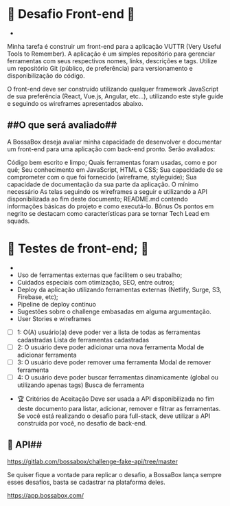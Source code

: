 # :checkered_flag: Desafio Front-end :checkered_flag: # 
-
Minha tarefa é construir um front-end para a aplicação VUTTR (Very Useful Tools to Remember). A aplicação é um simples repositório para gerenciar ferramentas com seus respectivos nomes, links, descrições e tags. Utilize um repositório Git (público, de preferência) para versionamento e disponibilização do código.

O front-end deve ser construído utilizando qualquer framework JavaScript de sua preferência (React, Vue.js, Angular, etc...), utilizando este style guide e seguindo os wireframes apresentados abaixo.



##O que será avaliado##
-
A BossaBox deseja avaliar minha capacidade de desenvolver e documentar um front-end para uma aplicação com back-end pronto. Serão avaliados:

Código bem escrito e limpo;
Quais ferramentas foram usadas, como e por quê;
Seu conhecimento em JavaScript, HTML e CSS;
Sua capacidade de se comprometer com o que foi fornecido (wireframe, styleguide);
Sua capacidade de documentação da sua parte da aplicação.
O mínimo necessário
As telas seguindo os wireframes a seguir e utilizando a API disponibilizada ao fim deste documento;
README.md contendo informações básicas do projeto e como executá-lo.
Bônus
Os pontos em negrito se destacam como características para se tornar Tech Lead em squads.

# :construction: Testes de front-end; :construction: #
-
- Uso de ferramentas externas que facilitem o seu trabalho;
- Cuidados especiais com otimização, SEO, entre outros;
- Deploy da aplicação utilizando ferramentas externas (Netlify, Surge, S3, Firebase, etc);
- Pipeline de deploy contínuo
- Sugestões sobre o challenge embasadas em alguma argumentação.
- User Stories e wireframes
- [ ] 1: O(A) usuário(a) deve poder ver a lista de todas as ferramentas cadastradas
Lista de ferramentas cadastradas
- [ ] 2: O usuário deve poder adicionar uma nova ferramenta
Modal de adicionar ferramenta
- [ ] 3: O usuário deve poder remover uma ferramenta
Modal de remover ferramenta
- [ ] 4: O usuário deve poder buscar ferramentas dinamicamente (global ou utilizando apenas tags)
Busca de ferramenta
- :trophy: Critérios de Aceitação
Deve ser usada a API disponibilizada no fim deste documento para listar, adicionar, remover e filtrar as ferramentas. Se você está realizando o desafio para full-stack, deve utilizar a API construída por você, no desafio de back-end.

## :electric_plug: API##
https://gitlab.com/bossabox/challenge-fake-api/tree/master

Se quiser fique a vontade para replicar o desafio, a BossaBox lança sempre esses desafios, basta se cadastrar na plataforma deles.

https://app.bossabox.com/